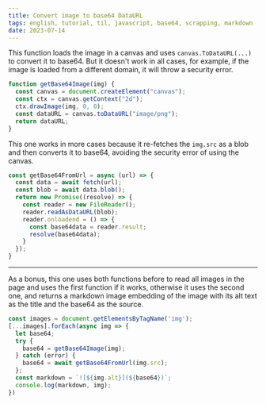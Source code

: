 ```yaml
---
title: Convert image to base64 DataURL
tags: english, tutorial, til, javascript, base64, scrapping, markdown
date: 2023-07-14
---
```


This function loads the image in a canvas and uses `canvas.ToDataURL(...)` to convert it to base64. But it doesn't work in all cases, for example, if the image is loaded from a different domain, it will throw a security error.

```js
function getBase64Image(img) {
  const canvas = document.createElement("canvas");
  const ctx = canvas.getContext("2d");
  ctx.drawImage(img, 0, 0);
  const dataURL = canvas.toDataURL("image/png");
  return dataURL;
}
```

This one works in more cases because it re-fetches the `img.src` as a blob and then converts it to base64, avoiding the security error of using the canvas.

```js
const getBase64FromUrl = async (url) => {
  const data = await fetch(url);
  const blob = await data.blob();
  return new Promise((resolve) => {
    const reader = new FileReader();
    reader.readAsDataURL(blob);
    reader.onloadend = () => {
      const base64data = reader.result;
      resolve(base64data);
    }
  });
}
```
---

As a bonus, this one uses both functions before to read all images in the page and uses the first function if it works, otherwise it uses the second one, and returns a markdown image embedding of the image with its alt text as the title and the base64 as the source.

```js
const images = document.getElementsByTagName('img');
[...images].forEach(async img => {
  let base64;
  try {
    base64 = getBase64Image(img);
  } catch (error) {
    base64 = await getBase64FromUrl(img.src);
  };
  const markdown = `![${img.alt}](${base64})`;
  console.log(markdown, img);
})
```
